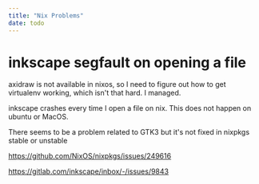 ```yaml
---
title: "Nix Problems"
date: todo
---
```



# inkscape segfault on opening a file

axidraw is not available in nixos, so I need to figure out how to get virtualenv working, which
isn't that hard. I managed.

inkscape crashes every time I open a file on nix. This does not happen on ubuntu or MacOS.

There seems to be a problem related to GTK3 but it's not fixed in nixpkgs stable or unstable

https://github.com/NixOS/nixpkgs/issues/249616

https://gitlab.com/inkscape/inbox/-/issues/9843
